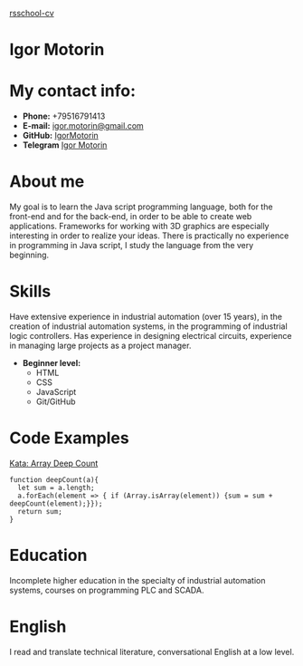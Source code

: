 [rsschool-cv](https://igormotorin.github.io/rsschool-cv/)

# Igor Motorin
# My contact info:

* **Phone:** +79516791413
* **E-mail:** [igor.motorin@gmail.com](igor.motorin@gmail.com)
* **GitHub:** [IgorMotorin](https://github.com/IgorMotorin)
* **Telegram** [Igor Motorin](https://t.me/igor_axi)

# About me
My goal is to learn the Java script programming language, both for the front-end and for the back-end, in order to be able to create web applications. Frameworks for working with 3D graphics are especially interesting in order to realize your ideas. There is practically no experience in programming in Java script, I study the language from the very beginning.

# Skills
Have extensive experience in industrial automation (over 15 years), in the creation of industrial automation systems, in the programming of industrial logic controllers. Has experience in designing electrical circuits, experience in managing large projects as a project manager.

* **Beginner level:**
    * HTML
    * CSS
    * JavaScript
    * Git/GitHub

# Code Examples

[Kata: Array Deep Count](https://www.codewars.com/kata/596f72bbe7cd7296d1000029)

```
function deepCount(a){
  let sum = a.length;
  a.forEach(element => { if (Array.isArray(element)) {sum = sum + deepCount(element);}});
  return sum;
}
```
# Education
Incomplete higher education in the specialty of industrial automation systems, courses on programming PLC and SCADA.

# English
I read and translate technical literature, conversational English at a low level.